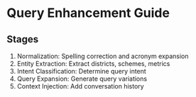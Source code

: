 # Query Enhancement Guide

## Stages

1. Normalization: Spelling correction and acronym expansion
2. Entity Extraction: Extract districts, schemes, metrics
3. Intent Classification: Determine query intent
4. Query Expansion: Generate query variations
5. Context Injection: Add conversation history




